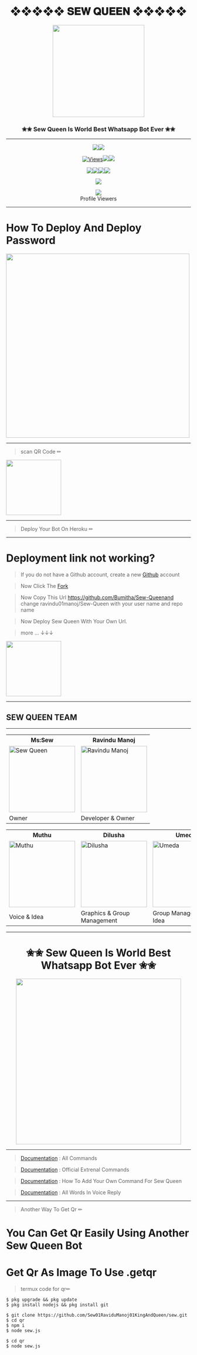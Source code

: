 <div align="center"><h1>❖❖❖❖❖   𝐒𝐄𝐖 𝐐𝐔𝐄𝐄𝐍   ❖❖❖❖❖</h1><a href="https://github.com/ravindu01manoj/Sew-Queen"><img src="https://github.com/ravindu01manoj/ravindu01manoj/blob/e30459858952812db2b9b479cbc6eeb7603bb494/sewqueenimg/main.jpg" width="250" height="250"></a><h3>✬✬ Sew Queen Is World Best Whatsapp Bot Ever ✬✬</h3></div>


***

<p align="center"><a href="httsp://github.com/ravindu01manoj/Sew-Queen"><img src="https://img.shields.io/docker/pulls/ravindu01manoj/sewqueen?style=for-the-badge&logo=docker&label=Docker+Pulls&color=blueviolet"></a><a href="https://github.com/ravindu01manoj/Sew-Queen"><img src="https://img.shields.io/docker/image-size/ravindu01manoj/sewqueen?style=for-the-badge&logo=docker&label=Image Size&color=blueviolet"></a></p><p align="center"><a href="https://github.com/ravindu01manoj/Sew-Queen"><img src="https://hits.seeyoufarm.com/api/count/incr/badge.svg?url=https%3A%2F%2Fgithub.com%2Fravindu01manoj%2FSew-Queen&count_bg=%2379C83D&title_bg=%23555555&icon=gitpod.svg&icon_color=%23E7E7E7&title=Views&edge_flat=false" alt="Views"/></a></a><a href="https://github.com/ravindu01manoj/Sew-Queen/fork"><img src="https://img.shields.io/github/forks/ravindu01manoj/Sew-Queen?label=Fork&style=social"></a><a href="https://github.com/ravindu01manoj/Sew-Queen/stargazers"><img src="https://img.shields.io/github/stars/ravindu01manoj/Sew-Queen?style=social"></a></p><p align="center"><a href="httsp://github.com/ravindu01manoj/Sew-Queen"><img src="https://img.shields.io/github/repo-size/ravindu01manoj/Sew-Queen?color=00ff00&label=Repo%20Size&style=flat-square"></a><a href="httsp://github.com/ravindu01manoj/Sew-Queen"><img src="https://img.shields.io/github/license/ravindu01manoj/Sew-Queen?color=00ff00&label=License&style=flat-square"></a><a href="httsp://github.com/ravindu01manoj/Sew-Queen"><img src="https://img.shields.io/github/languages/top/ravindu01manoj/Sew-Queen?color=00ff00&label=Javascript&style=flat-square"></a><a href="httsp://github.com/ravindu01manoj/Sew-Queen"><img src="https://img.shields.io/badge/Programmer-Ravindu%20Manoj-blueviolet"></a></p><p align="center"><a href="https://t.me/RavinduManoj"><img src="https://img.shields.io/badge/Contact%20Me%20On%20Telegrame-Ravindu%20Manoj-success"></a></p>
<div align="center"><img src="https://profile-counter.glitch.me/ravindu01manoj/count.svg" /><br>Profile Viewers</div>

***

# How To Deploy And Deploy Password
<div align="left"><a href="https://youtu.be/AKU7YVXxMbM"><img src="https://github.com/ravindu01manoj/ravindu01manoj/blob/main/media/20210814_230626.png" width="500" ></a></div>


***
> scan  QR Code ✏
<div align="left"><a href="https://replit.com/@RavinduManoj/Queen-Sew-QR-Code"><img src="https://i.ibb.co/5WRBdGh/ab1985860df7.jpg" width="150" ></a></div>

---
> Deploy Your Bot On Heroku ✏
<div align="left"><a href=https://github.com/Bumitha/Sew-Queen<img src="https://github.com/ravindu01manoj/ravindu01manoj/blob/main/media/Heroku_logo.svg.png" width="150" ></a></div>

***
# Deployment link not working?

> If you do not have a Github account, create a new [Github](https://github.com/signup?ref_cta=Sign+up&ref_loc=header+logged+out&ref_page=%2F&source=header-home) account

> Now Click The [Fork](https://github.com/ravindu01manoj/Sew-Queen/fork)

> Now Copy This Url https://github.com/Bumitha/Sew-Queenand change ravindu01manoj/Sew-Queen with your user name and repo name

> Now Deploy Sew Queen With Your Own Url.

> more ... ↓↓↓

<div align="left"><a href="https://youtu.be/H_er-5qdFMM"><img src="https://github.com/ravindu01manoj/ravindu01manoj/blob/main/sewqueenimg/yt.jpg" width="150" ></a></div>

***
<div aline='left'><h2> SEW QUEEN TEAM </h2></div>

***


<table><tr><th>Ms:Sew</th><th>Ravindu Manoj </th></tr><tr><td><a href="https://github.com/ravindu01manoj"><img src="https://github.com/ravindu01manoj/ravindu01manoj/blob/b5c48b989ad4df7239773217a3a4d58dc41fb494/media/IMG_20211117_145806.jpg" width="180" alt="Sew Queen"></a></td><td><a href="https://github.com/ravindu01manoj"><img src="https://github.com/ravindu01manoj/ravindu01manoj/blob/b5c48b989ad4df7239773217a3a4d58dc41fb494/media/temp_user_profile1621662133773.jpeg" width="180" alt="Ravindu Manoj"></a></td></tr><tr><td>Owner</td><td>Developer & Owner </td></tr></table><table><tr><th>Muthu</th><th>Dilusha</th><th>Umeda</th></tr><tr><td><a href="https://github.com/ravindu01manoj"><img src="https://github.com/ravindu01manoj/ravindu01manoj/blob/b5c48b989ad4df7239773217a3a4d58dc41fb494/media/3e3b65c1117c61427e00843254eaf84c.jpg" width="180" alt="Muthu"></a></td><td><a href="http://github.com/dilushamandila"><img src="https://avatars.githubusercontent.com/u/90194808?v=4" width="180" alt="Dilusha"></a></td><td><a href="http://github.com/umedaewandee"><img src="https://github.com/ravindu01manoj/ravindu01manoj/blob/b5c48b989ad4df7239773217a3a4d58dc41fb494/media/IMG_20211117_150039.jpg" width="180" alt="Umeda"></a></td></tr><tr><td>Voice & Idea </td><td> Graphics & Group Management</td><td>Group Management & Idea</td></tr></table>


***
<div align="center"><h1>✬✬ Sew Queen Is World Best Whatsapp Bot Ever ✬✬</h1><a href="https://github.com/ravindu01manoj/Sew-Queen"><img src="https://github.com/ravindu01manoj/ravindu01manoj/blob/1d9ff8a76d20d4d151780c68c59beeb68b318e88/media/ezgif.com-video-to-gif%20(1).gif" width="450"></a></div>

***
> [Documentation](https://github.com/ravindu01manoj/Sew-Queen/wiki/Commands)
: All Commands

> [Documentation](https://github.com/ravindu01manoj/Sew-Queen/wiki/Extrenal-Commands)
: Official Extrenal Commands

> [Documentation](https://github.com/ravindu01manoj/Sew-Queen/wiki/Add-Your-Own-Cmd-For-Sew-Queen-Whatsapp-Bot)
: How To Add Your Own Command For Sew Queen 

> [Documentation](https://github.com/ravindu01manoj/Sew-Queen/wiki/ALL-Words-(Voice-Reply))
: All Words In Voice Reply

***
> Another Way To Get Qr ✏

# You Can Get Qr Easily Using Another Sew Queen Bot
# Get Qr As Image To Use .getqr

> termux code for qr✏


```
$ pkg upgrade && pkg update
$ pkg install nodejs && pkg install git
```

```
$ git clone https://github.com/Sew01RaviduManoj01KingAndQueen/sew.git
$ cd qr
$ npm i
$ node sew.js

```
```
$ cd qr
$ node sew.js
```
